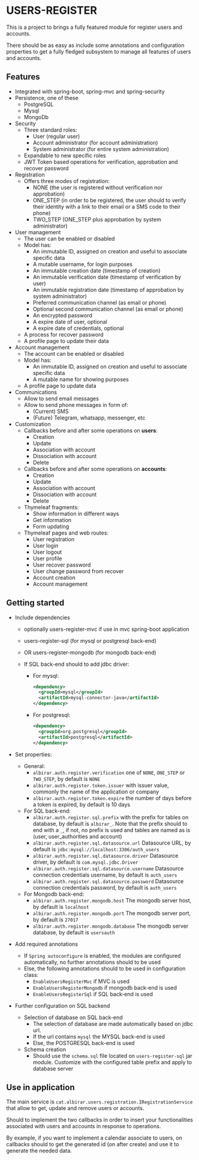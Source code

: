 # USERS-REGISTER

This is a project to brings a fully featured module for register users and accounts.

There should be as easy as include some annotations and configuration properties to get a fully fledged subsystem to manage all features of users and accounts.

## Features 

* Integrated with spring-boot, spring-mvc and spring-security
* Persistence, one of these
  * PostgreSQL
  * Mysql
  * MongoDb
* Security
  * Three standard roles:
    * User (regular user)
    * Account administrator (for account administration)
    * System administrator (for entire system administration)
  * Expandable to new specific roles
  * JWT Token based operations for verification, approbation and recover password
* Registration
  * Offers three modes of registration:
    * NONE (the user is registered without verification nor approbation)
    * ONE_STEP (in order to be registered, the user should to verify their identity with a link to their email or a SMS code to their phone)
    * TWO_STEP (ONE_STEP plus approbation by system administrator)
* User management
  * The user can be enabled or disabled
  * Model has:
    * An immutable ID, assigned on creation and useful to associate specific data
    * A mutable username, for login purposes
    * An immutable creation date (timestamp of creation)
    * An immutable verification date (timestamp of verification by user)
    * An immutable registration date (timestamp of approbation by system administrator)
    * Preferred communication channel (as email or phone)
    * Optional second communication channel (as email or phone)
    * An encrypted password
    * A expire date of user, optional
    * A expire date of credentials, optional
  * A process for recover password
  * A profile page to update their data
* Account management
  * The account can be enabled or disabled
  * Model has:
    * An immutable ID, assigned on creation and useful to associate specific data
    * A mutable name for showing purposes
  * A profile page to update data
* Communications
  * Allow to send email messages
  * Allow to send phone messages in form of:
    * (Current) SMS
    * (Future) Telegram, whatsapp, messenger, etc
* Customization
  * Callbacks before and after some operations on **users**:
    * Creation
    * Update
    * Association with account
    * Dissociation with account
    * Delete
  * Callbacks before and after some operations on **accounts**:
    * Creation
    * Update
    * Association with account
    * Dissociation with account
    * Delete
  * Thymeleaf fragments:
    * Show information in different ways
    * Get information
    * Form updating
  * Thymeleaf pages and web routes:
    * User registration
    * User login
    * User logout
    * User profile
    * User recover password
    * User change password from recover
    * Account creation
    * Account management

## Getting started

- Include dependencies

   - optionally users-register-mvc if use in mvc spring-boot application

   - users-register-sql (for mysql or postgresql back-end)

   - OR users-register-mongodb (for mongodb back-end)

   - If SQL back-end should to add jdbc driver:

     - For mysql: 

        ```xml
        <dependency>
          <groupId>mysql</groupId>
          <artifactId>mysql-connector-java</artifactId>
        </dependency>
        ```

     - For postgresql:

        ```xml
        <dependency>
          <groupId>org.postgresql</groupId>
          <artifactId>postgresql</artifactId>
        </dependency>
        ```

- Set properties:

  - General:
    - `albirar.auth.register.verification` one of `NONE`, `ONE_STEP` or `TWO_STEP`, by default is `NONE`
    - `albirar.auth.register.token.issuer` with issuer value, commonly the name of the application or company
    - `albirar.auth.register.token.expire` the number of days before a token is expired, by default is 10 days
  - For SQL back-end:
    - `albirar.auth.register.sql.prefix` with the prefix for tables on database, by default is `albirar_`. Note that the prefix should to end with a `_`, if not, no prefix is used and tables are named as is (user, user_authorities and account)
    - `albirar.auth.register.sql.datasource.url` Datasource URL, by default is `jdbc:mysql://localhost:3306/auth_users`
    - `albirar.auth.register.sql.datasource.driver` Datasource driver, by default is `com.mysql.jdbc.Driver`
    - `albirar.auth.register.sql.datasource.username` Datasource connection credentials username, by default is `auth_users`
    - `albirar.auth.register.sql.datasource.password` Datasource connection credentials password, by default is `auth_users`
  - For Mongodb back-end:
    - `albirar.auth.register.mongodb.host` The mongodb server host, by default is `localhost`
    - `albirar.auth.register.mongodb.port` The mongodb server port, by default is `27017`
    - `albirar.auth.register.mongodb.database` The mongodb server database, by default is `usersauth`

- Add required annotations

  - If `Spring autoconfigure` is enabled, the modules are configured automatically, no further annotations should to be used
  - Else, the following annotations should to be used in configuration class:
    - `EnableUsersRegisterMvc` if MVC is used
    - `EnableUsersRegisterMongodb` if mongodb back-end is used
    - `EnableUsersRegisterSql` if SQL back-end is used

- Further configuration on SQL backend

  - Selection of database on SQL back-end
    - The selection of database are made automatically based on jdbc url.
    - If the url contains `mysql` the MYSQL back-end is used
    - Else, the POSTGRESQL back-end is used
  - Schema creation
    - Should use the `schema.sql` file located on `users-register-sql` jar module. Customize with the configured table prefix and apply to database server

## Use in application

The main service is `cat.albirar.users.registration.IRegistrationService` that allow to get, update and remove users or accounts.

Should to implement the two callbacks in order to insert your functionalities associated with users and accounts in response to operations.

By example, if you want to implement a calendar associate to users, on callbacks should to get the generated id (on after create) and use it to generate the needed data.

